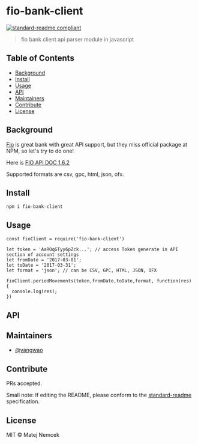 # fio-bank-client

[![standard-readme compliant](https://img.shields.io/badge/standard--readme-OK-green.svg?style=flat-square)](https://github.com/RichardLitt/standard-readme)

> fio bank client api parser module in javascript

## Table of Contents

- [Background](#background)
- [Install](#install)
- [Usage](#usage)
- [API](#api)
- [Maintainers](#maintainers)
- [Contribute](#contribute)
- [License](#license)

## Background

[Fio](https://www.fio.sk/) is great bank with great API support, but they miss official package at NPM, so let's try to do one!

Here is [FIO API DOC 1.6.2](https://www.fio.cz/docs/cz/API_Bankovnictvi.pdf)

Supported formats are csv, gpc, html, json, ofx.

## Install

```
npm i fio-bank-client
```

## Usage

```
const fioClient = require('fio-bank-client')

let token = 'AaROqGTyy6pZck...'; // access Token generate in API section of account settings
let fromDate = '2017-03-01';
let toDate = '2017-03-31';
let format = 'json'; // can be CSV, GPC, HTML, JSON, OFX

fioClient.periodMovements(token,fromDate,toDate,format, function(res) {
  console.log(res);
})
```

## API

## Maintainers
- [@yangwao](https://github.com/yangwao)

## Contribute

PRs accepted.

Small note: If editing the README, please conform to the [standard-readme](https://github.com/RichardLitt/standard-readme) specification.

## License

MIT © Matej Nemcek
